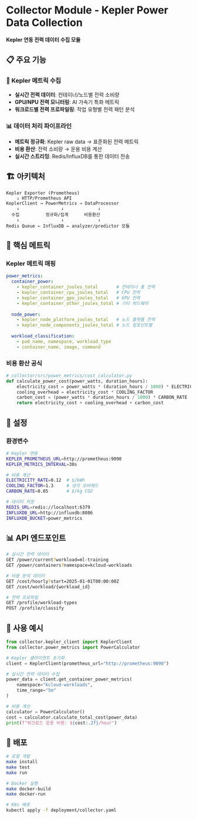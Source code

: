 # Collector Module - Kepler Power Data Collection

**Kepler 연동 전력 데이터 수집 모듈**

## 📋 주요 기능

### 🔌 Kepler 메트릭 수집
- **실시간 전력 데이터**: 컨테이너/노드별 전력 소비량
- **GPU/NPU 전력 모니터링**: AI 가속기 특화 메트릭
- **워크로드별 전력 프로파일링**: 작업 유형별 전력 패턴 분석

### 📊 데이터 처리 파이프라인
- **메트릭 정규화**: Kepler raw data → 표준화된 전력 메트릭
- **비용 환산**: 전력 소비량 → 운용 비용 계산
- **실시간 스트리밍**: Redis/InfluxDB를 통한 데이터 전송

## 🏗 아키텍처

```
Kepler Exporter (Prometheus) 
    ↓ HTTP/Prometheus API
KeplerClient → PowerMetrics → DataProcessor
    ↓                ↓             ↓
  수집          정규화/집계      비용환산
    ↓                ↓             ↓
Redis Queue ← InfluxDB ← analyzer/predictor 모듈
```

## 🚀 핵심 메트릭

### Kepler 메트릭 매핑
```yaml
power_metrics:
  container_power:
    - kepler_container_joules_total       # 컨테이너 총 전력
    - kepler_container_cpu_joules_total   # CPU 전력
    - kepler_container_gpu_joules_total   # GPU 전력
    - kepler_container_other_joules_total # 기타 하드웨어
  
  node_power:
    - kepler_node_platform_joules_total   # 노드 플랫폼 전력
    - kepler_node_components_joules_total # 노드 컴포넌트별
  
  workload_classification:
    - pod_name, namespace, workload_type
    - container_name, image, command
```

### 비용 환산 공식
```python
# collector/src/power_metrics/cost_calculator.py
def calculate_power_cost(power_watts, duration_hours):
    electricity_cost = power_watts * (duration_hours / 1000) * ELECTRICITY_RATE
    cooling_overhead = electricity_cost * COOLING_FACTOR
    carbon_cost = (power_watts * duration_hours / 1000) * CARBON_RATE
    return electricity_cost + cooling_overhead + carbon_cost
```

## 🔧 설정

### 환경변수
```bash
# Kepler 연동
KEPLER_PROMETHEUS_URL=http://prometheus:9090
KEPLER_METRICS_INTERVAL=30s

# 비용 계산
ELECTRICITY_RATE=0.12  # $/kWh
COOLING_FACTOR=1.3     # 냉각 오버헤드
CARBON_RATE=0.05       # $/kg CO2

# 데이터 저장
REDIS_URL=redis://localhost:6379
INFLUXDB_URL=http://influxdb:8086
INFLUXDB_BUCKET=power_metrics
```

## 📊 API 엔드포인트

```bash
# 실시간 전력 데이터
GET /power/current?workload=ml-training
GET /power/containers?namespace=kcloud-workloads

# 비용 분석 데이터
GET /cost/hourly?start=2025-01-01T00:00:00Z
GET /cost/workload/{workload_id}

# 전력 프로파일
GET /profile/workload-types
POST /profile/classify
```

## 🧪 사용 예시

```python
from collector.kepler_client import KeplerClient
from collector.power_metrics import PowerCalculator

# Kepler 클라이언트 초기화
client = KeplerClient(prometheus_url="http://prometheus:9090")

# 실시간 전력 데이터 수집
power_data = client.get_container_power_metrics(
    namespace="kcloud-workloads",
    time_range="5m"
)

# 비용 계산
calculator = PowerCalculator()
cost = calculator.calculate_total_cost(power_data)
print(f"워크로드 운용 비용: ${cost:.2f}/hour")
```

## 🚀 배포

```bash
# 로컬 개발
make install
make test
make run

# Docker 실행
make docker-build
make docker-run

# K8s 배포
kubectl apply -f deployment/collector.yaml
```